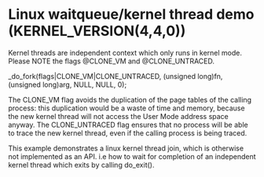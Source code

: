 # Linux waitqueue/kernel thread demo (KERNEL_VERSION(4,4,0))

Kernel threads are independent context which only runs in kernel mode.  Please
NOTE the flags @CLONE_VM and @CLONE_UNTRACED.
	
 _do_fork(flags|CLONE_VM|CLONE_UNTRACED, (unsigned long)fn,
	(unsigned long)arg, NULL, NULL, 0);

The CLONE_VM flag avoids the duplication of the page tables of the calling
process: this duplication would be a waste of time and memory, because the new
kernel thread will not access the User Mode address space anyway. The
CLONE_UNTRACED flag ensures that no process will be able to trace the new
kernel thread, even if the calling process is being traced.

This example demonstrates a linux kernel thread join, which is otherwise not
implemented as an API. i.e how to wait for completion of an independent  kernel
thread which exits by calling do_exit().
